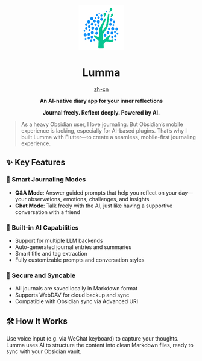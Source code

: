 <div align="center">
  <img src="assets/icon/icon.svg" width="120" height="120" alt="Lumma Logo">

  # Lumma

  [zh-cn](./README.zh.md)

  **An AI-native diary app for your inner reflections**
</div>

<div align="center">
  <strong>Journal freely. Reflect deeply. Powered by AI.</strong>
</div>

> As a heavy Obsidian user, I love journaling. But Obsidian’s mobile experience is lacking, especially for AI-based plugins. That’s why I built Lumma with Flutter—to create a seamless, mobile-first journaling experience.

## ✨ Key Features

### 📝 Smart Journaling Modes

- **Q&A Mode**: Answer guided prompts that help you reflect on your day—your observations, emotions, challenges, and insights
- **Chat Mode**: Talk freely with the AI, just like having a supportive conversation with a friend

### 🤖 Built-in AI Capabilities

- Support for multiple LLM backends
- Auto-generated journal entries and summaries
- Smart title and tag extraction
- Fully customizable prompts and conversation styles

### 💾 Secure and Syncable

- All journals are saved locally in Markdown format
- Supports WebDAV for cloud backup and sync
- Compatible with Obsidian sync via Advanced URI

## 🛠 How It Works

Use voice input (e.g. via WeChat keyboard) to capture your thoughts. Lumma uses AI to structure the content into clean Markdown files, ready to sync with your Obsidian vault.
